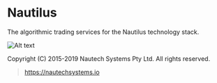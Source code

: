 # Nautilus
The algorithmic trading services for the Nautilus technology stack.

![Alt text](Documentation/Assets/nautechsystems_logo_small.png)

Copyright (C) 2015-2019 Nautech Systems Pty Ltd. All rights reserved.

> https://nautechsystems.io